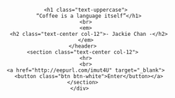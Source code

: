 <!DOCTYPE html>
<html>

<head>
  <title>Startup</title>
  <!-- Required meta tags -->
  <meta charset="utf-8">
  <meta name="viewport" content="width=device-width, initial-scale=1, shrink-to-fit=no">
  <!-- Google Fonts -->
  <link href="https://fonts.googleapis.com/css?family=Montserrat" rel="stylesheet">

  <!-- Note that the below Bootstrap file is a specific version. If you grab the most
    current from Bootstrap website, you will see the button grow transition being a lot faster
    than in my video.  Use whichever style sheet you like best! -->
  <!-- Bootstrap CSS from a CDN. This way you don't have to include the bootstrap file yourself -->
  <!-- CSS only -->
  <link href="https://cdn.jsdelivr.net/npm/bootstrap@5.3.0-alpha1/dist/css/bootstrap.min.css" rel="stylesheet"
    integrity="sha384-GLhlTQ8iRABdZLl6O3oVMWSktQOp6b7In1Zl3/Jr59b6EGGoI1aFkw7cmDA6j6gD" crossorigin="anonymous">
  <!-- My own stylesheet -->
  <link href="style.css" rel="stylesheet">
</head>

<body>
  <div class="container d-flex align-items-center justify-content-center h-100">
    <div class="row">
      <header class="quote col-12">

        <h1 class="text-uppercase">
          “Coffee is a language itself”</h1>
        <br>
        <em>
          <h2 class="text-center col-12">- Jackie Chan -</h2>
        </em>
      </header>
      <section class="text-center col-12">
        <hr>
        <br>
        <a href="http://eepurl.com/imut4U" target="_blank">
          <button class="btn btn-white">Enter</button></a>
      </section>
    </div>
  </div>
</body>

</html>
